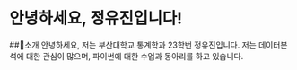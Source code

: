 # 안녕하세요, 정유진입니다!

##📍소개
안녕하세요, 저는 부산대학교 통계학과 23학번 정유진입니다. 저는 데이터분석에 대한 관심이 많으며, 파이썬에 대한 수업과 동아리를 하고 있습니다.
